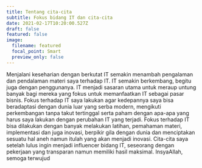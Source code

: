 ```yaml
---
title: Tentang cita-cita
subtitle: Fokus bidang IT dan cita-cita
date: 2021-02-17T10:20:00.527Z
draft: false
featured: false
image:
  filename: featured
  focal_point: Smart
  preview_only: false
---
```

Menjalani keseharian dengan berkutat IT semakin menambah pengalaman dan pendalaman materi saya terhadap IT. IT semakin berkembang, begitu juga dengan penggunanya. IT menjadi sasaran utama untuk meraup untung banyak bagi mereka yang fokus untuk memanfaatkan IT sebagai pasar bisnis. Fokus terhadap IT saya lakukan agar kedepannya saya bisa beradaptasi dengan dunia luar yang serba modern, mengikuti perkembangan tanpa takut tertinggal serta paham dengan apa-apa yang harus saya lakukan dengan perubahan IT yang terjadi. Fokus terhadap IT bisa dilakukan dengan banyak melakukan latihan, pemahaman materi, implementasi dan juga inovasi, berpikir gila dengan dunia dan menciptakan sesuatu hal aneh namun itulah yang akan menjadi inovasi. Cita-cita saya setelah lulus ingin menjadi influencer bidang IT, seseorang dengan pekerjaan yang transparan namun memiliki hasil maksimal. InsyaAllah, semoga terwujud